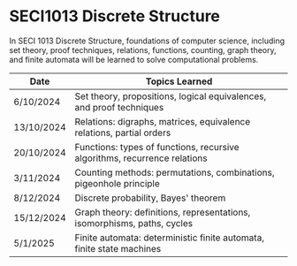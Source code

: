 # SECI1013 Discrete Structure

In SECI 1013 Discrete Structure, foundations of computer science, including set theory, proof techniques, relations, functions, counting, graph theory, and finite automata will be learned to solve computational problems.

<table>
  <thead>
    <tr>
      <th>Date</th>
      <th>Topics Learned</th>
    </tr>
  </thead>
  <tbody>
    <tr>
      <td>6/10/2024</td>
      <td>Set theory, propositions, logical equivalences, and proof techniques</td>
    </tr>
    <tr>
      <td>13/10/2024</td>
      <td>Relations: digraphs, matrices, equivalence relations, partial orders</td>
    </tr>
    <tr>
      <td>20/10/2024</td>
      <td>Functions: types of functions, recursive algorithms, recurrence relations</td>
    </tr>
    <tr>
      <td>3/11/2024</td>
      <td>Counting methods: permutations, combinations, pigeonhole principle</td>
    </tr>
    <tr>
      <td>8/12/2024</td>
      <td>Discrete probability, Bayes' theorem</td>
    </tr>
    <tr>
      <td>15/12/2024</td>
      <td>Graph theory: definitions, representations, isomorphisms, paths, cycles</td>
    </tr>
    <tr>
      <td>5/1/2025</td>
      <td>Finite automata: deterministic finite automata, finite state machines</td>
    </tr>
  </tbody>
</table>

 

